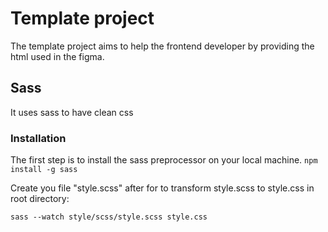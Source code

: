 # Template project 

The template project aims to help the frontend developer by providing the html used in the figma.
## Sass
It uses sass to have clean css

### Installation

The first step is to install the sass preprocessor on your local machine.
```npm install -g sass```

Create you file "style.scss" after  for to transform style.scss to style.css in root directory:

```sass --watch style/scss/style.scss style.css```

